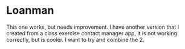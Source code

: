 Loanman
=======

This one works, but needs improvement.  I have another version that I created from a class exercise contact manager app, it is not working correctly, but is cooler. I want to try and combine the 2.
